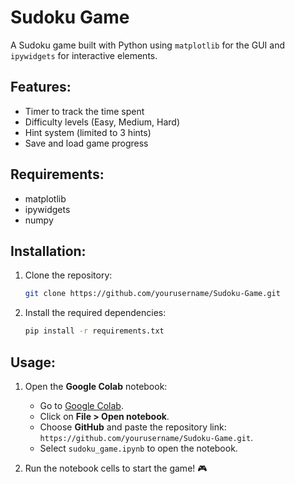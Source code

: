 # Sudoku Game

A Sudoku game built with Python using `matplotlib` for the GUI and `ipywidgets` for interactive elements. 

## Features:
- Timer to track the time spent
- Difficulty levels (Easy, Medium, Hard)
- Hint system (limited to 3 hints)
- Save and load game progress

## Requirements:
- matplotlib
- ipywidgets
- numpy

## Installation:

1. Clone the repository:
    ```bash
    git clone https://github.com/yourusername/Sudoku-Game.git
    ```
2. Install the required dependencies:
    ```bash
    pip install -r requirements.txt
    ```

## Usage:

1. Open the **Google Colab** notebook:
    - Go to [Google Colab](https://colab.research.google.com/).
    - Click on **File > Open notebook**.
    - Choose **GitHub** and paste the repository link: `https://github.com/yourusername/Sudoku-Game.git`.
    - Select `sudoku_game.ipynb` to open the notebook.

2. Run the notebook cells to start the game! 🎮
